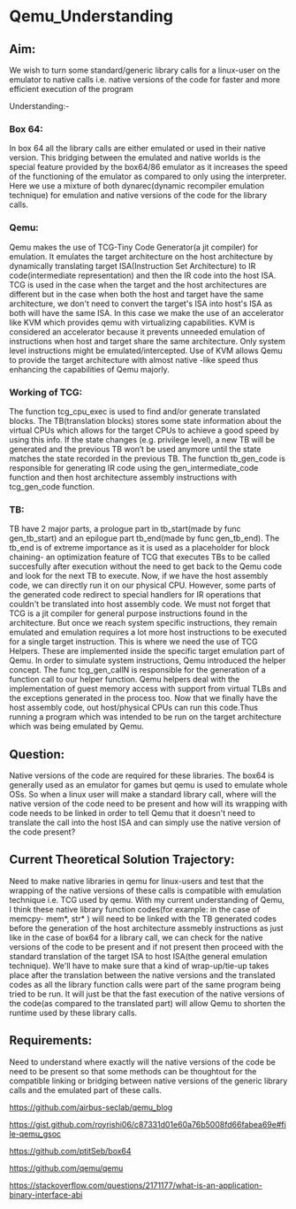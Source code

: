 # Qemu_Understanding
## Aim:
We wish to turn some standard/generic library calls for a linux-user on the emulator to native calls i.e. native versions of the code for faster and more efficient execution of the program
 
Understanding:-
### Box 64:
In box 64 all the library calls are either emulated or used in their native version. This bridging between the emulated and native worlds is the special feature provided by the box64/86 emulator as it increases the speed of the functioning of the emulator as compared to only using the interpreter. Here we use a mixture of both dynarec(dynamic recompiler emulation technique) for emulation and native versions of the code for the library calls.
### Qemu:
Qemu makes the use of TCG-Tiny Code Generator(a jit compiler) for emulation. It emulates the target architecture on the host architecture by dynamically translating target ISA(Instruction Set Architecture) to  IR code(intermediate representation) and then the IR code into the host ISA.
TCG is used in the case when the target and the host architectures are different but in the case when both the host and target have the same architecture, we don't need to convert the target's ISA into host's ISA as both will have the same ISA. In this case we make the use of an accelerator like KVM which provides qemu with virtualizing capabilities. KVM is considered an accelerator because it prevents unneeded emulation of instructions when host and target share the same architecture. Only system level instructions might be emulated/intercepted. Use of KVM allows Qemu to provide the target architecture with almost native -like speed thus enhancing the capabilities of Qemu majorly. 
### Working of TCG:
The function tcg_cpu_exec is used to find and/or generate translated blocks. The TB(translation blocks) stores some state information about the virtual CPUs which allows for the target CPUs to achieve a good speed by using this info. If the state changes (e.g. privilege level), a new TB will be generated and the previous TB won’t be used anymore until the state matches the state recorded in the previous TB. 
The function tb_gen_code is responsible for generating IR code using the gen_intermediate_code function and then host architecture assembly instructions with tcg_gen_code function.
### TB: 
TB have 2 major parts, a prologue part in tb_start(made by func gen_tb_start) and an epilogue part tb_end(made by func gen_tb_end). The tb_end is of extreme importance as it is used as a placeholder for block chaining- an optimization feature of TCG that executes TBs to be called succesfully after execution without the need to get back to the Qemu code and look for the next TB to execute. 
Now, if we have the host assembly code, we can directly run it on our physical CPU. However, some parts of the generated code redirect to special handlers for IR operations that couldn't be translated into host assembly code.
We must not forget that TCG is a jit compiler for general purpose instructions found in the architecture. But once we reach system specific instructions, they remain emulated and emulation requires a lot more host instructions to be executed for a single target instruction. This is where we need the use of TCG Helpers. These are implemented inside the specific target emulation part of Qemu. In order to simulate system instructions, Qemu introduced the helper concept. The func tcg_gen_callN is responsible for the generation of a function call to our helper function. Qemu helpers deal with the implementation of guest memory access with support from virtual TLBs and the exceptions generated in the process too. Now that we finally have the host assembly code, out host/physical CPUs can run this code.Thus running a program which was intended to be run on the target architecture which was being emulated by Qemu.

## Question:
Native versions of the code are required for these libraries. The box64 is generally used as an emulator for games but qemu is used to emulate whole OSs. So when a linux user will make a standard library call, where will the native version of the code need to be present and how will its wrapping with code needs to be linked in order to tell Qemu that it doesn't need to translate the call into the host ISA and can simply use the native version of the code present?  

## Current Theoretical Solution Trajectory:
Need to make native libraries in qemu for linux-users and test that the wrapping of the native versions of these calls is compatible with emulation technique i.e. TCG used by qemu. With my current understanding of Qemu, I think these native library function codes(for example: in the case of memcpy- mem*, str* ) will need to be linked with the TB generated codes before the generation of the host architecture assmebly instructions as just like in the case of box64 for a library call, we can check for the native versions of the code to be present and if not present then proceed with the standard translation of the target ISA to host ISA(the general emulation technique). We'll have to make sure that a kind of wrap-up/tie-up takes place after the translation between the native versions and the translated codes as all the library function calls were part of the same program being tried to be run. It will just be that the fast execution of the native versions of the code(as compared to the translated part) will allow Qemu to shorten the runtime used by these library calls. 

## Requirements:
Need to understand where exactly will the native versions of the code be need to be present so that some methods can be thoughtout for the compatible linking or bridging between native versions of the generic library calls and the emulated part of these calls. 


https://github.com/airbus-seclab/qemu_blog

https://gist.github.com/royrishi06/c87331d01e60a76b5008fd66fabea69e#file-qemu_gsoc

https://github.com/ptitSeb/box64

https://github.com/qemu/qemu

https://stackoverflow.com/questions/2171177/what-is-an-application-binary-interface-abi
